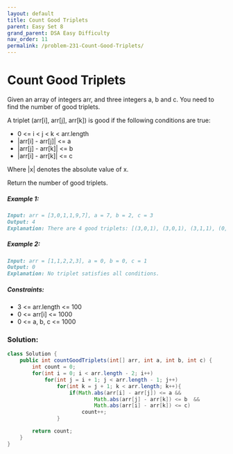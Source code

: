 ```yaml
---
layout: default
title: Count Good Triplets
parent: Easy Set 8
grand_parent: DSA Easy Difficulty
nav_order: 11
permalink: /problem-231-Count-Good-Triplets/
---
```

# Count Good Triplets
Given an array of integers arr, and three integers a, b and c. You need to find the number of good triplets.

A triplet (arr[i], arr[j], arr[k]) is good if the following conditions are true:

* 0 <= i < j < k < arr.length
* |arr[i] - arr[j]| <= a
* |arr[j] - arr[k]| <= b
* |arr[i] - arr[k]| <= c

Where |x| denotes the absolute value of x.

Return the number of good triplets.

##### Example 1:
```markdown
Input: arr = [3,0,1,1,9,7], a = 7, b = 2, c = 3
Output: 4
Explanation: There are 4 good triplets: [(3,0,1), (3,0,1), (3,1,1), (0,1,1)].
```
##### Example 2:
```markdown
Input: arr = [1,1,2,2,3], a = 0, b = 0, c = 1
Output: 0
Explanation: No triplet satisfies all conditions.
```
##### Constraints:
* 3 <= arr.length <= 100
* 0 <= arr[i] <= 1000
* 0 <= a, b, c <= 1000

### Solution:
```java
class Solution {
    public int countGoodTriplets(int[] arr, int a, int b, int c) {
        int count = 0;
        for(int i = 0; i < arr.length - 2; i++)
            for(int j = i + 1; j < arr.length - 1; j++)
                for(int k = j + 1; k < arr.length; k++){
                    if(Math.abs(arr[i] - arr[j]) <= a &&
                            Math.abs(arr[j] - arr[k]) <= b  &&
                            Math.abs(arr[i] - arr[k]) <= c)
                        count++;
                }

        return count;
    }
}
```
